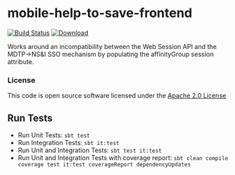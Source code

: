 # mobile-help-to-save-frontend

[![Build Status](https://travis-ci.org/hmrc/mobile-help-to-save-frontend.svg)](https://travis-ci.org/hmrc/mobile-help-to-save-frontend) [ ![Download](https://api.bintray.com/packages/hmrc/releases/mobile-help-to-save-frontend/images/download.svg) ](https://bintray.com/hmrc/releases/mobile-help-to-save-frontend/_latestVersion)

Works around an incompatibility between the Web Session API and the MDTP->NS&I SSO mechanism by populating the affinityGroup session attribute.

### License

This code is open source software licensed under the [Apache 2.0 License]("http://www.apache.org/licenses/LICENSE-2.0.html")


## Run Tests
- Run Unit Tests:  `sbt test`
- Run Integration Tests: `sbt it:test`
- Run Unit and Integration Tests: `sbt test it:test`
- Run Unit and Integration Tests with coverage report: `sbt clean compile coverage test it:test coverageReport dependencyUpdates`
